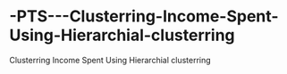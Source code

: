 # -PTS---Clusterring-Income-Spent-Using-Hierarchial-clusterring
Clusterring Income Spent Using Hierarchial clusterring
